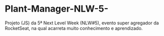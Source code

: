# Plant-Manager-NLW-5-
Projeto (JS) da 5ª Next Level Week (NLW#5), evento super agregador da RocketSeat, na qual acarreta muito conhecimento e aprendizado.   

